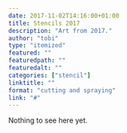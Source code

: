 ```yaml
---
date: 2017-11-02T14:16:00+01:00
title: Stencils 2017
description: "Art from 2017."
author: "tobi"
type: "itemized"
featured: ""
featuredpath: ""
featuredalt: ""
categories: ["stencil"]
linktitle: ""
format: "cutting and spraying"
link: "#"
---
```


Nothing to see here yet.

